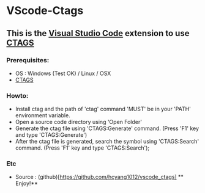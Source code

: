 # VScode-Ctags 
## This is the [Visual Studio Code](https://code.visualstudio.com/) extension to use [CTAGS](http://ctags.sourceforge.net/) 

### Prerequisites:
* OS : Windows (Test OK) / Linux / OSX
* [CTAGS](http://ctags.sourceforge.net/)

### Howto:
* Install ctag and the path of 'ctag' command 'MUST' be in your 'PATH' environment variable. 
* Open a source code directory using 'Open Folder'
* Generate the ctag file using 'CTAGS:Generate' command. (Press 'F1' key and type 'CTAGS:Generate')
* After the ctag file is generated, search the symbol using 'CTAGS:Search' command. (Press 'F1' key and type 'CTAGS:Search');


### Etc
* Source : (github)[https://github.com/hcyang1012/vscode_ctags]
** Enjoy!**
